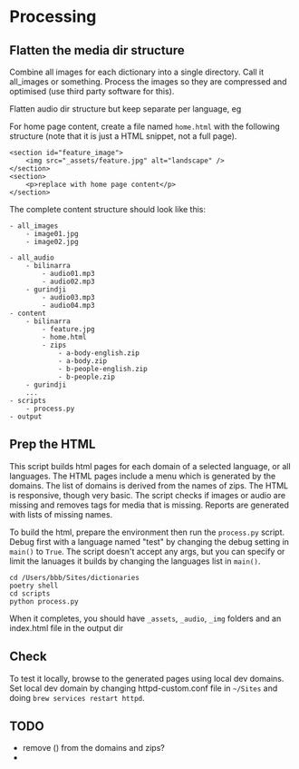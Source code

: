 # Processing


## Flatten the media dir structure

Combine all images for each dictionary into a single directory. Call it all_images or something. Process the images so they are compressed and optimised (use third party software for this).

Flatten audio dir structure but keep separate per language, eg 

For home page content, create a file named `home.html` with the following structure (note that it is just a HTML snippet, not a full page).

```
<section id="feature_image">
    <img src="_assets/feature.jpg" alt="landscape" />
</section>
<section>
    <p>replace with home page content</p>
</section>
```

The complete content structure should look like this:
```  
- all_images
    - image01.jpg
    - image02.jpg

- all_audio
    - bilinarra
        - audio01.mp3
        - audio02.mp3
    - gurindji
        - audio03.mp3
        - audio04.mp3
- content
    - bilinarra
        - feature.jpg
        - home.html
        - zips
            - a-body-english.zip
            - a-body.zip
            - b-people-english.zip
            - b-people.zip
    - gurindji
    ...
- scripts
    - process.py
- output

```

## Prep the HTML

This script builds html pages for each domain of a selected language, or all languages. The HTML pages include a menu which is generated by the domains. The list of domains is derived from the names of zips. The HTML is responsive, though very basic. The script checks if images or audio are missing and removes tags for media that is missing. Reports are generated with lists of missing names.

To build the html, prepare the environment then run the `process.py` script. Debug first with a language named "test" by changing the debug setting in `main()` to `True`. The script doesn't accept any args, but you can specify or limit the lanuages it builds by changing the languages list in `main()`.

```
cd /Users/bbb/Sites/dictionaries
poetry shell
cd scripts
python process.py
```

When it completes, you should have `_assets`, `_audio`, `_img` folders and an index.html file in the output dir 


## Check

To test it locally, browse to the generated pages using local dev domains. Set local dev domain by changing httpd-custom.conf file in `~/Sites` and doing `brew services restart httpd`. 




## TODO

- remove () from the domains and zips?
- 
